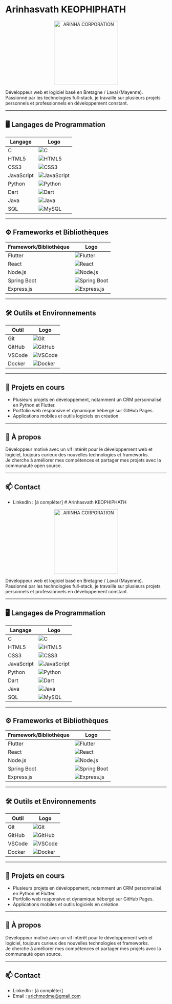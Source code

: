 # Arinhasvath KEOPHIPHATH

<p align="center">
  <img src="lgo_royal.jpg" alt="ARINHA CORPORATION" width="200" />
</p>

Développeur web et logiciel basé en Bretagne / Laval (Mayenne).  
Passionné par les technologies full-stack, je travaille sur plusieurs projets personnels et professionnels en développement constant.

---

## 🖥️ Langages de Programmation

| Langage     | Logo                                                         |
|-------------|--------------------------------------------------------------|
| C           | ![C](https://cdn.jsdelivr.net/gh/devicons/devicon/icons/c/c-original.svg) |
| HTML5       | ![HTML5](https://cdn.jsdelivr.net/gh/devicons/devicon/icons/html5/html5-original.svg) |
| CSS3        | ![CSS3](https://cdn.jsdelivr.net/gh/devicons/devicon/icons/css3/css3-original.svg) |
| JavaScript  | ![JavaScript](https://cdn.jsdelivr.net/gh/devicons/devicon/icons/javascript/javascript-original.svg) |
| Python      | ![Python](https://cdn.jsdelivr.net/gh/devicons/devicon/icons/python/python-original.svg) |
| Dart        | ![Dart](https://cdn.jsdelivr.net/gh/devicons/devicon/icons/dart/dart-original.svg) |
| Java        | ![Java](https://cdn.jsdelivr.net/gh/devicons/devicon/icons/java/java-original.svg) |
| SQL         | ![MySQL](https://cdn.jsdelivr.net/gh/devicons/devicon/icons/mysql/mysql-original.svg) |

---

## ⚙️ Frameworks et Bibliothèques

| Framework/Bibliothèque | Logo                                                         |
|-----------------------|--------------------------------------------------------------|
| Flutter               | ![Flutter](https://cdn.jsdelivr.net/gh/devicons/devicon/icons/flutter/flutter-original.svg) |
| React                 | ![React](https://cdn.jsdelivr.net/gh/devicons/devicon/icons/react/react-original.svg) |
| Node.js               | ![Node.js](https://cdn.jsdelivr.net/gh/devicons/devicon/icons/nodejs/nodejs-original.svg) |
| Spring Boot           | ![Spring Boot](https://cdn.jsdelivr.net/gh/devicons/devicon/icons/spring/spring-original.svg) |
| Express.js            | ![Express.js](https://cdn.jsdelivr.net/gh/devicons/devicon/icons/express/express-original.svg) |

---

## 🛠️ Outils et Environnements

| Outil                 | Logo                                                         |
|-----------------------|--------------------------------------------------------------|
| Git                   | ![Git](https://cdn.jsdelivr.net/gh/devicons/devicon/icons/git/git-original.svg) |
| GitHub                | ![GitHub](https://cdn.jsdelivr.net/gh/devicons/devicon/icons/github/github-original.svg) |
| VSCode                | ![VSCode](https://cdn.jsdelivr.net/gh/devicons/devicon/icons/vscode/vscode-original.svg) |
| Docker                | ![Docker](https://cdn.jsdelivr.net/gh/devicons/devicon/icons/docker/docker-original.svg) |

---

## 🚀 Projets en cours

- Plusieurs projets en développement, notamment un CRM personnalisé en Python et Flutter.  
- Portfolio web responsive et dynamique hébergé sur GitHub Pages.  
- Applications mobiles et outils logiciels en création.

---

## 📝 À propos

Développeur motivé avec un vif intérêt pour le développement web et logiciel, toujours curieux des nouvelles technologies et frameworks.  
Je cherche à améliorer mes compétences et partager mes projets avec la communauté open source.

---

## 📫 Contact

- LinkedIn : [à compléter]  # Arinhasvath KEOPHIPHATH

<p align="center">
  <img src="lgo_royal.jpg" alt="ARINHA CORPORATION" width="200" />
</p>

Développeur web et logiciel basé en Bretagne / Laval (Mayenne).  
Passionné par les technologies full-stack, je travaille sur plusieurs projets personnels et professionnels en développement constant.

---

## 🖥️ Langages de Programmation

| Langage     | Logo                                                         |
|-------------|--------------------------------------------------------------|
| C           | ![C](https://cdn.jsdelivr.net/gh/devicons/devicon/icons/c/c-original.svg) |
| HTML5       | ![HTML5](https://cdn.jsdelivr.net/gh/devicons/devicon/icons/html5/html5-original.svg) |
| CSS3        | ![CSS3](https://cdn.jsdelivr.net/gh/devicons/devicon/icons/css3/css3-original.svg) |
| JavaScript  | ![JavaScript](https://cdn.jsdelivr.net/gh/devicons/devicon/icons/javascript/javascript-original.svg) |
| Python      | ![Python](https://cdn.jsdelivr.net/gh/devicons/devicon/icons/python/python-original.svg) |
| Dart        | ![Dart](https://cdn.jsdelivr.net/gh/devicons/devicon/icons/dart/dart-original.svg) |
| Java        | ![Java](https://cdn.jsdelivr.net/gh/devicons/devicon/icons/java/java-original.svg) |
| SQL         | ![MySQL](https://cdn.jsdelivr.net/gh/devicons/devicon/icons/mysql/mysql-original.svg) |

---

## ⚙️ Frameworks et Bibliothèques

| Framework/Bibliothèque | Logo                                                         |
|-----------------------|--------------------------------------------------------------|
| Flutter               | ![Flutter](https://cdn.jsdelivr.net/gh/devicons/devicon/icons/flutter/flutter-original.svg) |
| React                 | ![React](https://cdn.jsdelivr.net/gh/devicons/devicon/icons/react/react-original.svg) |
| Node.js               | ![Node.js](https://cdn.jsdelivr.net/gh/devicons/devicon/icons/nodejs/nodejs-original.svg) |
| Spring Boot           | ![Spring Boot](https://cdn.jsdelivr.net/gh/devicons/devicon/icons/spring/spring-original.svg) |
| Express.js            | ![Express.js](https://cdn.jsdelivr.net/gh/devicons/devicon/icons/express/express-original.svg) |

---

## 🛠️ Outils et Environnements

| Outil                 | Logo                                                         |
|-----------------------|--------------------------------------------------------------|
| Git                   | ![Git](https://cdn.jsdelivr.net/gh/devicons/devicon/icons/git/git-original.svg) |
| GitHub                | ![GitHub](https://cdn.jsdelivr.net/gh/devicons/devicon/icons/github/github-original.svg) |
| VSCode                | ![VSCode](https://cdn.jsdelivr.net/gh/devicons/devicon/icons/vscode/vscode-original.svg) |
| Docker                | ![Docker](https://cdn.jsdelivr.net/gh/devicons/devicon/icons/docker/docker-original.svg) |

---

## 🚀 Projets en cours

- Plusieurs projets en développement, notamment un CRM personnalisé en Python et Flutter.  
- Portfolio web responsive et dynamique hébergé sur GitHub Pages.  
- Applications mobiles et outils logiciels en création.

---

## 📝 À propos

Développeur motivé avec un vif intérêt pour le développement web et logiciel, toujours curieux des nouvelles technologies et frameworks.  
Je cherche à améliorer mes compétences et partager mes projets avec la communauté open source.

---

## 📫 Contact

- LinkedIn : [à compléter]  
- Email : arichmodme@gmail.com
